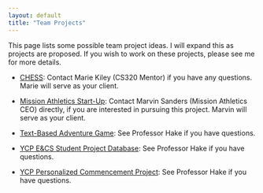 ```yaml
---
layout: default
title: "Team Projects"
---
```


This page lists some possible team project ideas.  I will expand this as projects are proposed.  If you wish to work on these projects, please see me for more details.

* [CHESS](MKiley_Chess_Project.pdf): Contact Marie Kiley (CS320 Mentor) if you have any questions.  Marie will serve as your client.

* [Mission Athletics Start-Up](Mission_Athletics_Project.pdf): Contact Marvin Sanders (Mission Athletics CEO) directly, if you are interested in pursuing this project.  Marvin will serve as your client.

* [Text-Based Adventure Game](Text_Adventure_Game.html): See Professor Hake if you have questions.

* [YCP E&CS Student Project Database](YCP_ECS_Student_Project_DB.html): See Professor Hake if you have questions.

* [YCP Personalized Commencement Project](Personalized_Commencement_Project.html): See Professor Hake if you have questions.

<!--
* [Physical Model Website and Database](Physical_Model_Website_and_Database.html): Dr. Scott Hamilton (CivE Coordinator - KEC 100) will serve as your client.  See him for more details.

* [Ted Talk Reviews](TED_Talk_Reviews_CS_Project.pdf): Dr. Scott Hamilton (CivE Coordinator - KEC 100) will serve as your client.  See him for more details.

-->